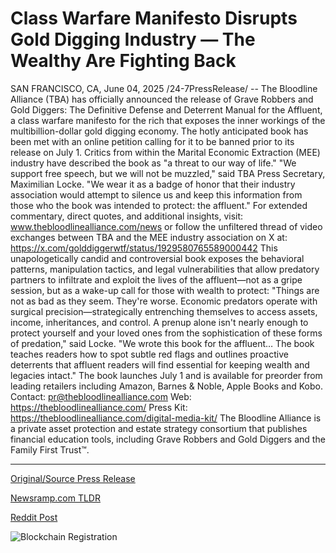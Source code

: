 # Class Warfare Manifesto Disrupts Gold Digging Industry — The Wealthy Are Fighting Back

SAN FRANCISCO, CA, June 04, 2025 /24-7PressRelease/ -- The Bloodline Alliance (TBA) has officially announced the release of Grave Robbers and Gold Diggers: The Definitive Defense and Deterrent Manual for the Affluent, a class warfare manifesto for the rich that exposes the inner workings of the multibillion-dollar gold digging economy.   The hotly anticipated book has been met with an online petition calling for it to be banned prior to its release on July 1. Critics from within the Marital Economic Extraction (MEE) industry have described the book as "a threat to our way of life."  "We support free speech, but we will not be muzzled," said TBA Press Secretary, Maximilian Locke. "We wear it as a badge of honor that their industry association would attempt to silence us and keep this information from those who the book was intended to protect: the affluent."   For extended commentary, direct quotes, and additional insights, visit: www.thebloodlinealliance.com/news or follow the unfiltered thread of video exchanges between TBA and the MEE industry association on X at: https://x.com/golddiggerwtf/status/1929580765589000442  This unapologetically candid and controversial book exposes the behavioral patterns, manipulation tactics, and legal vulnerabilities that allow predatory partners to infiltrate and exploit the lives of the affluent—not as a gripe session, but as a wake-up call for those with wealth to protect: "Things are not as bad as they seem. They're worse. Economic predators operate with surgical precision—strategically entrenching themselves to access assets, income, inheritances, and control. A prenup alone isn't nearly enough to protect yourself and your loved ones from the sophistication of these forms of predation," said Locke. "We wrote this book for the affluent… The book teaches readers how to spot subtle red flags and outlines proactive deterrents that affluent readers will find essential for keeping wealth and legacies intact."  The book launches July 1 and is available for preorder from leading retailers including Amazon, Barnes & Noble, Apple Books and Kobo.   Contact: pr@thebloodlinealliance.com Web: https://thebloodlinealliance.com/ Press Kit: https://thebloodlinealliance.com/digital-media-kit/  The Bloodline Alliance is a private asset protection and estate strategy consortium that publishes financial education tools, including Grave Robbers and Gold Diggers and the Family First Trust™. 

---

[Original/Source Press Release](https://www.24-7pressrelease.com/press-release/523482/class-warfare-manifesto-disrupts-gold-digging-industry-the-wealthy-are-fighting-back)
                    

[Newsramp.com TLDR](https://newsramp.com/curated-news/tba-s-controversial-book-on-wealth-protection-sparks-industry-backlash/7ef1d11dab1fa24146172fe47a87312d) 

 



[Reddit Post](https://www.reddit.com/r/BookNews/comments/1l2zr7v/tbas_controversial_book_on_wealth_protection/) 



![Blockchain Registration](https://cdn.newsramp.app/24-7PressRelease/qrcode/256/4/rice0tyT.webp)